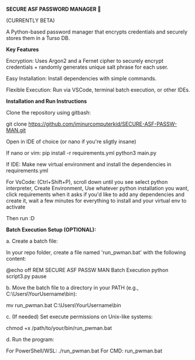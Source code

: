 __________________SECURE ASF PASSWORD MANAGER 🔐__________________

(CURRENTLY BETA)

A Python-based password manager that encrypts credentials and securely stores them in a Turso DB.

__________________Key Features__________________

Encryption: Uses Argon2 and a Fernet cipher to securely encrypt credentials + randomly generates unique salt phrase for each user.

Easy Installation: Install dependencies with simple commands.

Flexible Execution: Run via VSCode, terminal batch execution, or other IDEs.

__________________Installation and Run Instructions__________________

Clone the repository using gitbash:

git clone https://github.com/iminurcomputerkid/SECURE-ASF-PASSW-MAN.git

Open in IDE of choice (or nano if you're sligtly insane)

If nano or vim:
pip install -r requirements.yml
python3 main.py

If IDE:
Make new virtual environment and install the dependencies in requirements.yml 

For VsCode: (Ctrl+Shift+P), scroll down until you see select python interpreter, Create Environment, Use whatever python installation you want, click requirements when it asks if you'd like to add any dependencies and create it, wait a few minutes for everything to install and your virtual env to activate 

Then run :D
  

__________________Batch Execution Setup (OPTIONAL):__________________

a. Create a batch file:

In your repo folder, create a file named 'run_pwman.bat' with the following content:

@echo off
REM SECURE ASF PASSW MAN Batch Execution
python script3.py
pause

b. Move the batch file to a directory in your PATH (e.g., C:\Users\YourUsername\bin):

mv run_pwman.bat C:\Users\YourUsername\bin

c. (If needed) Set execute permissions on Unix-like systems:

chmod +x /path/to/your/bin/run_pwman.bat

d. Run the program:

For PowerShell/WSL: ./run_pwman.bat
For CMD: run_pwman.bat

